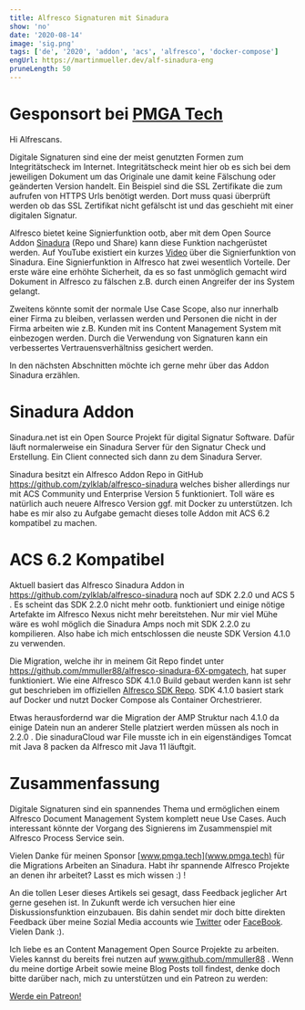 ```yaml
---
title: Alfresco Signaturen mit Sinadura
show: 'no'
date: '2020-08-14'
image: 'sig.png'
tags: ['de', '2020', 'addon', 'acs', 'alfresco', 'docker-compose']
engUrl: https://martinmueller.dev/alf-sinadura-eng
pruneLength: 50
---
```

# Gesponsort bei [PMGA Tech](www.pmga.tech)
Hi Alfrescans.

Digitale Signaturen sind eine der meist genutzten Formen zum Integritätscheck im Internet. Integritätscheck meint hier ob es sich bei dem jeweiligen Dokument um das Originale une damit keine Fälschung oder geänderten Version handelt. Ein Beispiel sind die SSL Zertifikate die zum aufrufen von HTTPS Urls benötigt werden. Dort muss quasi überprüft werden ob das SSL Zertifikat nicht gefälscht ist und das geschieht mit einer digitalen Signatur.

Alfresco bietet keine Signierfunktion ootb, aber mit dem Open Source Addon [Sinadura](https://github.com/zylklab/alfresco-sinadura) (Repo und Share) kann diese Funktion nachgerüstet werden. Auf YouTube existiert ein kurzes [Video](https://www.youtube.com/watch?feature=player_embedded&v=MCTpOKZtTgw) über die Signierfunktion von Sinadura. Eine Signierfunktion in Alfresco hat zwei wesentlich Vorteile. Der erste wäre eine erhöhte Sicherheit, da es so fast unmöglich gemacht wird Dokument in Alfresco zu fälschen z.B. durch einen Angreifer der ins System gelangt.

Zweitens könnte somit der normale Use Case Scope, also nur innerhalb einer Firma zu bleiben, verlassen werden und Personen die nicht in der Firma arbeiten wie z.B. Kunden mit ins Content Management System mit einbezogen werden. Durch die Verwendung von Signaturen kann ein verbessertes Vertrauensverhältniss gesichert werden.

In den nächsten Abschnitten möchte ich gerne mehr über das Addon Sinadura erzählen.

# Sinadura Addon
Sinadura.net ist ein Open Source Projekt für digital Signatur Software. Dafür läuft normalerweise ein Sinadura Server für den Signatur Check und Erstellung. Ein Client connected sich dann zu dem Sinadura Server.

Sinadura besitzt ein Alfresco Addon Repo in GitHub https://github.com/zylklab/alfresco-sinadura welches bisher allerdings nur mit ACS Community und Enterprise Version 5 funktioniert. Toll wäre es natürlich auch neuere Alfresco Version ggf. mit Docker zu unterstützen. Ich habe es mir also zu Aufgabe gemacht dieses tolle Addon mit ACS 6.2 kompatibel zu machen.

# ACS 6.2 Kompatibel
Aktuell basiert das Alfresco Sinadura Addon in https://github.com/zylklab/alfresco-sinadura noch auf SDK 2.2.0 und ACS 5 . Es scheint das SDK 2.2.0 nicht mehr ootb. funktioniert und einige nötige Artefakte im Alfresco Nexus nicht mehr bereitstehen. Nur mir viel Mühe wäre es wohl möglich die Sinadura Amps noch mit SDK 2.2.0 zu kompilieren. Also habe ich mich entschlossen die neuste SDK Version 4.1.0 zu verwenden.

Die Migration, welche ihr in meinem Git Repo findet unter https://github.com/mmuller88/alfresco-sinadura-6X-pmgatech, hat super funktioniert. Wie eine Alfresco SDK 4.1.0 Build gebaut werden kann ist sehr gut beschrieben im offiziellen [Alfresco SDK Repo](https://github.com/Alfresco/alfresco-sdk). SDK 4.1.0 basiert stark auf Docker und nutzt Docker Compose als Container Orchestrierer.

Etwas herausfordernd war die Migration der AMP Struktur nach 4.1.0 da einige Datein nun an anderer Stelle platziert werden müssen als noch in 2.2.0 . Die sinaduraCloud war File musste ich in ein eigenständiges Tomcat mit Java 8 packen da Alfresco mit Java 11 läuftgit.

# Zusammenfassung
Digitale Signaturen sind ein spannendes Thema und ermöglichen einem Alfresco Document Management System komplett neue Use Cases. Auch interessant könnte der Vorgang des Signierens im Zusammenspiel mit Alfresco Process Service sein.

Vielen Danke für meinen Sponsor [www.pmga.tech](www.pmga.tech) für die Migrations Arbeiten an Sinadura. Habt ihr spannende Alfresco Projekte an denen ihr arbeitet? Lasst es mich wissen :) !

An die tollen Leser dieses Artikels sei gesagt, dass Feedback jeglicher Art gerne gesehen ist. In Zukunft werde ich versuchen hier eine Diskussionsfunktion einzubauen. Bis dahin sendet mir doch bitte direkten Feedback über meine Sozial Media accounts wie [Twitter](https://twitter.com/MartinMueller_) oder [FaceBook](https://www.facebook.com/martin.muller.10485). Vielen Dank :).

Ich liebe es an Content Management Open Source Projekte zu arbeiten. Vieles kannst du bereits frei nutzen auf www.github.com/mmuller88 . Wenn du meine dortige Arbeit sowie meine Blog Posts toll findest, denke doch bitte darüber nach, mich zu unterstützen und ein Patreon zu werden:

<a href="https://www.patreon.com/bePatron?u=29010217" data-patreon-widget-type="become-patron-button">Werde ein Patreon!</a><script async src="https://c6.patreon.com/becomePatronButton.bundle.js"></script>